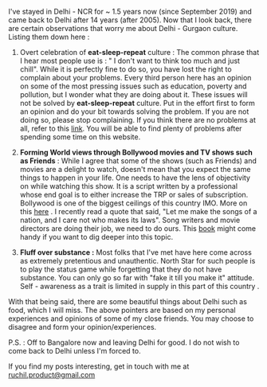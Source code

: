 I've stayed in Delhi - NCR for ~ 1.5 years now (since September 2019) and came back to Delhi after 14 years (after 2005). Now that I look back, there are certain observations that worry me about Delhi - Gurgaon culture. Listing them down here : 

1.  Overt celebration of **eat-sleep-repeat** culture : The common phrase that I hear most people 
    use is : " I don't want to think too much and just chill". While it is perfectly fine to do so, you 
    have lost the right to complain about your problems. Every third person here has an opinion on
    some of the most pressing issues such as education, poverty and pollution, but I wonder what they are 
    doing about it. These issues will not be solved by **eat-sleep-repeat** culture. Put in 
    the effort first to form an opinion and do your bit towards solving the problem. If you are not 
    doing so, please stop complaining. If you think there are no problems at all, refer to this [link](https://www.delhi.gov.in). 
    You will be able to find plenty of problems after spending some time on this website. 

2. **Forming World views through Bollywood movies and TV shows such as Friends** : While I agree that some of the shows (such as Friends) 
    and movies are a delight to watch, doesn't mean that you expect the same things to happen in your life. One needs to have the lens of objectivity on 
    while watching this show. It is a script written by a professional 
    whose end goal is to either increase the TRP or sales of subscription. 
    Bollywood is one of the biggest ceilings of this country IMO.  More on this [here](https://twitter.com/balajis/status/1350065743035985922) . I recently read 
    a quote that said, "Let me make the songs of a nation, and I care not who makes its laws". Song 
    writers and movie directors are doing their job, we need to do ours. This [book](https://www.amazon.in/Amusing-Ourselves-Death-Discourse-Business/dp/014303653X) might come handy if 
    you want to dig deeper into this topic. 

3. **Fluff over substance :** Most folks that I've met have here come across as extremely pretentious 
    and unauthentic. North Star for such people is to play the status game while forgetting that 
    they do not have substance. You can only go so far with "fake it till you make it" attitude. Self - 
    awareness as a trait is limited in supply in this part of this country .

With that being said, there are some beautiful things about Delhi such as food, which I will miss. The above pointers are based on my personal experiences and opinions of some of my close friends. You may choose to disagree and form your opinion/experiences. 

P.S. :  Off to Bangalore now and leaving Delhi for good. I do not wish to come back to Delhi unless I'm forced to.

If you find my posts interesting, get in touch with me at [ruchil.product@gmail.com](mailto:ruchil.product@gmail.com)